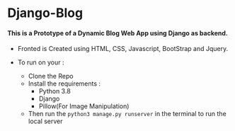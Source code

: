 # Django-Blog

#### This is a Prototype of a Dynamic Blog Web App using Django as backend.

- Fronted is Created using HTML, CSS, Javascript, BootStrap and Jquery.

- To run on your :
  - Clone the Repo
  - Install the requirements :
    - Python 3.8
    - Django
    - Pillow(For Image Manipulation)
  - Then run the `python3 manage.py runserver` in the terminal to run the local server
